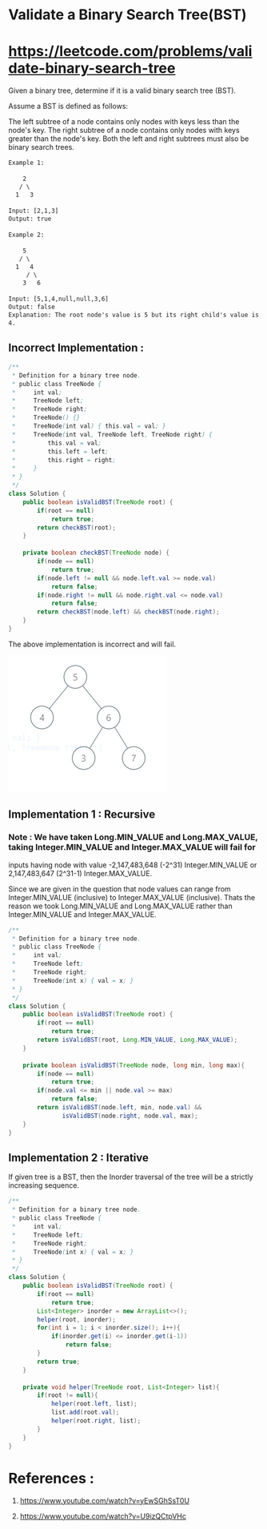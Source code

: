# Validate a Binary Search Tree(BST)
# https://leetcode.com/problems/validate-binary-search-tree

Given a binary tree, determine if it is a valid binary search tree (BST).

Assume a BST is defined as follows:

The left subtree of a node contains only nodes with keys less than the node's key.
The right subtree of a node contains only nodes with keys greater than the node's key.
Both the left and right subtrees must also be binary search trees.
 
```
Example 1:

    2
   / \
  1   3

Input: [2,1,3]
Output: true

Example 2:

    5
   / \
  1   4
     / \
    3   6

Input: [5,1,4,null,null,3,6]
Output: false
Explanation: The root node's value is 5 but its right child's value is 4.
```

## Incorrect Implementation :

```java
/**
 * Definition for a binary tree node.
 * public class TreeNode {
 *     int val;
 *     TreeNode left;
 *     TreeNode right;
 *     TreeNode() {}
 *     TreeNode(int val) { this.val = val; }
 *     TreeNode(int val, TreeNode left, TreeNode right) {
 *         this.val = val;
 *         this.left = left;
 *         this.right = right;
 *     }
 * }
 */
class Solution {
    public boolean isValidBST(TreeNode root) {
        if(root == null)
            return true;
        return checkBST(root);
    }
    
    private boolean checkBST(TreeNode node) {
        if(node == null)
            return true;
        if(node.left != null && node.left.val >= node.val)
            return false;
        if(node.right != null && node.right.val <= node.val)
            return false;
        return checkBST(node.left) && checkBST(node.right);    
    }
}
```

The above implementation is incorrect and will fail.

!["Validate Binary Search Tree"](example.JPG?raw=true)


## Implementation 1 : Recursive

### Note : We have taken Long.MIN_VALUE and Long.MAX_VALUE, taking Integer.MIN_VALUE and Integer.MAX_VALUE will fail for 
inputs having node with value  -2,147,483,648 (-2^31) Integer.MIN_VALUE or 2,147,483,647 (2^31-1) Integer.MAX_VALUE.

Since we are given in the question that node values can range from Integer.MIN_VALUE (inclusive) to Integer.MAX_VALUE (inclusive).
Thats the reason we took Long.MIN_VALUE and Long.MAX_VALUE rather than Integer.MIN_VALUE and Integer.MAX_VALUE.

```java
/**
 * Definition for a binary tree node.
 * public class TreeNode {
 *     int val;
 *     TreeNode left;
 *     TreeNode right;
 *     TreeNode(int x) { val = x; }
 * }
 */
class Solution {
    public boolean isValidBST(TreeNode root) {
        if(root == null)
            return true;
        return isValidBST(root, Long.MIN_VALUE, Long.MAX_VALUE);
    }
    
    private boolean isValidBST(TreeNode node, long min, long max){
        if(node == null)
            return true;
        if(node.val <= min || node.val >= max)
            return false;
        return isValidBST(node.left, min, node.val) &&
               isValidBST(node.right, node.val, max);
    }
}
```



## Implementation 2 : Iterative
If given tree is a BST, then the Inorder traversal of the tree will be a strictly increasing sequence.

```java
/**
 * Definition for a binary tree node.
 * public class TreeNode {
 *     int val;
 *     TreeNode left;
 *     TreeNode right;
 *     TreeNode(int x) { val = x; }
 * }
 */
class Solution {
    public boolean isValidBST(TreeNode root) {
        if(root == null)
            return true;
        List<Integer> inorder = new ArrayList<>();
        helper(root, inorder);
        for(int i = 1; i < inorder.size(); i++){
            if(inorder.get(i) <= inorder.get(i-1))
                return false;
        }
        return true;
    }
    
    private void helper(TreeNode root, List<Integer> list){
        if(root != null){
            helper(root.left, list);
            list.add(root.val);
            helper(root.right, list);
        }
    }
}
```

# References :
1. https://www.youtube.com/watch?v=yEwSGhSsT0U

2. https://www.youtube.com/watch?v=U9izQCtpVHc

